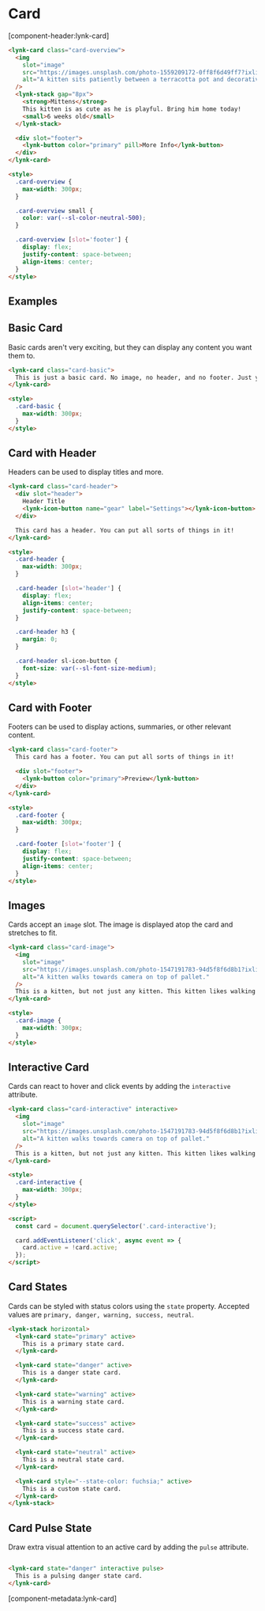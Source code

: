 # Card

[component-header:lynk-card]

```html preview
<lynk-card class="card-overview">
  <img
    slot="image"
    src="https://images.unsplash.com/photo-1559209172-0ff8f6d49ff7?ixlib=rb-1.2.1&ixid=eyJhcHBfaWQiOjEyMDd9&auto=format&fit=crop&w=500&q=80"
    alt="A kitten sits patiently between a terracotta pot and decorative grasses."
  />
  <lynk-stack gap="8px">
    <strong>Mittens</strong>
    This kitten is as cute as he is playful. Bring him home today!
    <small>6 weeks old</small>
  </lynk-stack>

  <div slot="footer">
    <lynk-button color="primary" pill>More Info</lynk-button>
  </div>
</lynk-card>

<style>
  .card-overview {
    max-width: 300px;
  }

  .card-overview small {
    color: var(--sl-color-neutral-500);
  }

  .card-overview [slot='footer'] {
    display: flex;
    justify-content: space-between;
    align-items: center;
  }
</style>
```

## Examples

## Basic Card

Basic cards aren't very exciting, but they can display any content you want them to.

```html preview
<lynk-card class="card-basic">
  This is just a basic card. No image, no header, and no footer. Just your content.
</lynk-card>

<style>
  .card-basic {
    max-width: 300px;
  }
</style>
```

## Card with Header

Headers can be used to display titles and more.

```html preview
<lynk-card class="card-header">
  <div slot="header">
    Header Title
    <lynk-icon-button name="gear" label="Settings"></lynk-icon-button>
  </div>

  This card has a header. You can put all sorts of things in it!
</lynk-card>

<style>
  .card-header {
    max-width: 300px;
  }

  .card-header [slot='header'] {
    display: flex;
    align-items: center;
    justify-content: space-between;
  }

  .card-header h3 {
    margin: 0;
  }

  .card-header sl-icon-button {
    font-size: var(--sl-font-size-medium);
  }
</style>
```

## Card with Footer

Footers can be used to display actions, summaries, or other relevant content.

```html preview
<lynk-card class="card-footer">
  This card has a footer. You can put all sorts of things in it!

  <div slot="footer">
    <lynk-button color="primary">Preview</lynk-button>
  </div>
</lynk-card>

<style>
  .card-footer {
    max-width: 300px;
  }

  .card-footer [slot='footer'] {
    display: flex;
    justify-content: space-between;
    align-items: center;
  }
</style>
```

## Images

Cards accept an `image` slot. The image is displayed atop the card and stretches to fit.

```html preview
<lynk-card class="card-image">
  <img
    slot="image"
    src="https://images.unsplash.com/photo-1547191783-94d5f8f6d8b1?ixlib=rb-1.2.1&ixid=eyJhcHBfaWQiOjEyMDd9&auto=format&fit=crop&w=400&q=80"
    alt="A kitten walks towards camera on top of pallet."
  />
  This is a kitten, but not just any kitten. This kitten likes walking along pallets.
</lynk-card>

<style>
  .card-image {
    max-width: 300px;
  }
</style>
```

## Interactive Card

Cards can react to hover and click events by adding the `interactive` attribute.

```html preview
<lynk-card class="card-interactive" interactive>
  <img
    slot="image"
    src="https://images.unsplash.com/photo-1547191783-94d5f8f6d8b1?ixlib=rb-1.2.1&ixid=eyJhcHBfaWQiOjEyMDd9&auto=format&fit=crop&w=400&q=80"
    alt="A kitten walks towards camera on top of pallet."
  />
  This is a kitten, but not just any kitten. This kitten likes walking along pallets.
</lynk-card>

<style>
  .card-interactive {
    max-width: 300px;
  }
</style>

<script>
  const card = document.querySelector('.card-interactive');

  card.addEventListener('click', async event => {
    card.active = !card.active;
  });
</script>
```

## Card States

Cards can be styled with status colors using the `state` property. Accepted values are `primary, danger, warning, success, neutral`.

```html preview
<lynk-stack horizontal>
  <lynk-card state="primary" active>
    This is a primary state card.
  </lynk-card>

  <lynk-card state="danger" active>
    This is a danger state card.
  </lynk-card>

  <lynk-card state="warning" active>
    This is a warning state card.
  </lynk-card>

  <lynk-card state="success" active>
    This is a success state card.
  </lynk-card>

  <lynk-card state="neutral" active>
    This is a neutral state card.
  </lynk-card>

  <lynk-card style="--state-color: fuchsia;" active>
    This is a custom state card.
  </lynk-card>
</lynk-stack>

```


## Card Pulse State

Draw extra visual attention to an active card by adding the `pulse` attribute.

```html preview

<lynk-card state="danger" interactive pulse>
  This is a pulsing danger state card.
</lynk-card>

```

[component-metadata:lynk-card]
